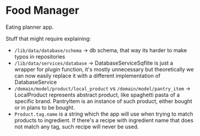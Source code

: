 # Food Manager

Eating planner app.

Stuff that might require explaining:
* `/lib/data/database/schema` -> db schema, that way its harder to make typos in repositories
* `/lib/data/services/database` -> DatabaseServiceSqflite is just a wrapper for plugin function,
it's mostly unnecessary but theoretically we can now easily replace it with a different implementation
of DatabaseService
* `/domain/model/product/local_product` vs `/domain/model/pantry_item` -> LocalProduct represents 
abstract product, like spaghetti pasta of a specific brand. PantryItem is an instance of such product,
either bought or in plans to be bought.
* `Product.tag.name` is a string which the app will use when trying to match products to
ingredient. If there's a recipe with ingredient name that does not match any tag, such recipe will never be used.
